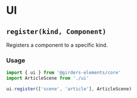 # UI

## `register(kind, Component)`

Registers a component to a specific kind.

### Usage

```javascript
import { ui } from '@girders-elements/core'
import ArticleScene from './ui'

ui.register(['scene', 'article'], ArticleScene)
```
